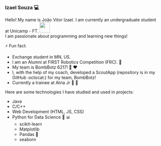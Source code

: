 ### Izael Souza :computer:
Hello! My name is João Vitor Izael. I am currently an undergraduate student at Unicamp - FT. <img src="https://github.com/TheDudeThatCode/TheDudeThatCode/blob/master/Assets/Developer.gif" width="34px"><br>
I am passionate about programming and learning new things!

⚡ Fun fact:<br>
 - Exchange student in MN, US.
 - I am an Alumni at FIRST Robotics Competition (FRC). :robot: <br>
 - My team is BombBotz 6217! :black_heart: :heart:
 - I, with the help of my coach, developed a ScoutApp (repository is in my GitHub :octocat:) for my team, BombBotz!
 - Currently a trainee at Atria Jr :purple_heart: :bat:

Here are some technologies I have studied and used in projects:
- Java
- C/C++
- Web Development (HTML, JS, CSS)
- Python for Data Science :snake: :bar_chart:
  - scikit-learn
  - Matplotlib
  - Pandas :panda_face:
  - seaborn

<!--
**izzy-el/izzy-el** is a ✨ _special_ ✨ repository because its `README.md` (this file) appears on your GitHub profile.

Here are some ideas to get you started:

- 🔭 I’m currently working on ...
- 🌱 I’m currently learning ...
- 👯 I’m looking to collaborate on ...
- 🤔 I’m looking for help with ...
- 💬 Ask me about ...
- 📫 How to reach me: ...
- 😄 Pronouns: ...
- ⚡ Fun fact: ...
-->
